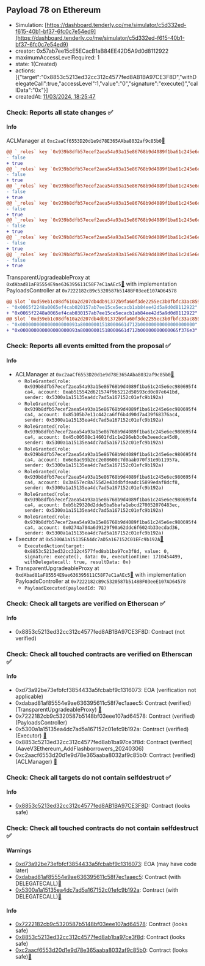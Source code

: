 ## Payload 78 on Ethereum

- Simulation: [https://dashboard.tenderly.co/me/simulator/c5d332ed-f615-40b1-bf37-6fc0c7e54ed9](https://dashboard.tenderly.co/me/simulator/c5d332ed-f615-40b1-bf37-6fc0c7e54ed9)
- creator: 0x57ab7ee15cE5ECacB1aB84EE42D5A9d0d8112922
- maximumAccessLevelRequired: 1
- state: 1(Created)
- actions: [{"target":"0x8853c5213ed32cc312c4577fed8AB1BA97CE3F8D","withDelegateCall":true,"accessLevel":1,"value":"0","signature":"execute()","callData":"0x"}]
- createdAt: [11/03/2024, 18:25:47](https://etherscan.io/tx/0xd84a22f2fec31b7316cf54fcb8a2cf23ddf0872c2fa0bbdbf8fd62deee619a00)

### Check: Reports all state changes :white_check_mark:

#### Info


ACLManager at `0xc2aaCf6553D20d1e9d78E365AAba8032af9c85b0`[:ghost:](https://github.com/bgd-labs/aave-address-book "AaveV3Ethereum.ACL_MANAGER")
```diff
@@ `_roles` key `0x939b8dfb57ecef2aea54a93a15e86768b9d4089f1ba61c245e6ec980695f4ca4.members.0x0274a704a6d9129f90a62ddc6f6024b33ecdad36` @@
- false
+ true
@@ `_roles` key `0x939b8dfb57ecef2aea54a93a15e86768b9d4089f1ba61c245e6ec980695f4ca4.members.0x3a657ec8a755d2e43ddbfdeadc15899edaf8dcf8` @@
- false
+ true
@@ `_roles` key `0x939b8dfb57ecef2aea54a93a15e86768b9d4089f1ba61c245e6ec980695f4ca4.members.0x45c00508c14601fd1c1e296eb3c0e3eeedca45d0` @@
- false
+ true
@@ `_roles` key `0x939b8dfb57ecef2aea54a93a15e86768b9d4089f1ba61c245e6ec980695f4ca4.members.0x6e8ac99b2ec2e08600c7d0aab970f31e9b11957a` @@
- false
+ true
@@ `_roles` key `0x939b8dfb57ecef2aea54a93a15e86768b9d4089f1ba61c245e6ec980695f4ca4.members.0x85105b7e11c442ca6ff6b4d90d7a439f68376ac4` @@
- false
+ true
@@ `_roles` key `0x939b8dfb57ecef2aea54a93a15e86768b9d4089f1ba61c245e6ec980695f4ca4.members.0xab515542d621574f9b5212d50593cd0c07e641bd` @@
- false
+ true
@@ `_roles` key `0x939b8dfb57ecef2aea54a93a15e86768b9d4089f1ba61c245e6ec980695f4ca4.members.0xb5b29320d2dde5ba5bafa1ebcd270052070483ec` @@
- false
+ true
```

TransparentUpgradeableProxy at `0xdAbad81aF85554E9ae636395611C58F7eC1aAEc5`[:ghost:](https://github.com/bgd-labs/aave-address-book "GovernanceV3Ethereum.PAYLOADS_CONTROLLER") with implementation PayloadsController at `0x7222182cB9c5320587b5148BF03eeE107AD64578`
```diff
@@ Slot `0xd59eb1c08df610a2d207db4db91372b9fa60f3de2255ec3b0fbfc33ac8593149` @@
- "0x0065f2248a0065ef4cab020157ab7ee15ce5ecacb1ab84ee42d5a9d0d8112922"
+ "0x0065f2248a0065ef4cab030157ab7ee15ce5ecacb1ab84ee42d5a9d0d8112922"
@@ Slot `0xd59eb1c08df610a2d207db4db91372b9fa60f3de2255ec3b0fbfc33ac859314a` @@
- "0x000000000000000000093a80000001518000661d712b00000000000000000000"
+ "0x000000000000000000093a80000001518000661d712b00000000000065f376e3"
```


### Check: Reports all events emitted from the proposal :white_check_mark:

#### Info

- ACLManager at `0xc2aaCf6553D20d1e9d78E365AAba8032af9c85b0`[:ghost:](https://github.com/bgd-labs/aave-address-book "AaveV3Ethereum.ACL_MANAGER")
  - `RoleGranted(role: 0x939b8dfb57ecef2aea54a93a15e86768b9d4089f1ba61c245e6ec980695f4ca4, account: 0xab515542d621574f9b5212d50593cd0c07e641bd, sender: 0x5300a1a15135ea4dc7ad5a167152c01efc9b192a)`
  - `RoleGranted(role: 0x939b8dfb57ecef2aea54a93a15e86768b9d4089f1ba61c245e6ec980695f4ca4, account: 0x85105b7e11c442ca6ff6b4d90d7a439f68376ac4, sender: 0x5300a1a15135ea4dc7ad5a167152c01efc9b192a)`
  - `RoleGranted(role: 0x939b8dfb57ecef2aea54a93a15e86768b9d4089f1ba61c245e6ec980695f4ca4, account: 0x45c00508c14601fd1c1e296eb3c0e3eeedca45d0, sender: 0x5300a1a15135ea4dc7ad5a167152c01efc9b192a)`
  - `RoleGranted(role: 0x939b8dfb57ecef2aea54a93a15e86768b9d4089f1ba61c245e6ec980695f4ca4, account: 0x6e8ac99b2ec2e08600c7d0aab970f31e9b11957a, sender: 0x5300a1a15135ea4dc7ad5a167152c01efc9b192a)`
  - `RoleGranted(role: 0x939b8dfb57ecef2aea54a93a15e86768b9d4089f1ba61c245e6ec980695f4ca4, account: 0x3a657ec8a755d2e43ddbfdeadc15899edaf8dcf8, sender: 0x5300a1a15135ea4dc7ad5a167152c01efc9b192a)`
  - `RoleGranted(role: 0x939b8dfb57ecef2aea54a93a15e86768b9d4089f1ba61c245e6ec980695f4ca4, account: 0xb5b29320d2dde5ba5bafa1ebcd270052070483ec, sender: 0x5300a1a15135ea4dc7ad5a167152c01efc9b192a)`
  - `RoleGranted(role: 0x939b8dfb57ecef2aea54a93a15e86768b9d4089f1ba61c245e6ec980695f4ca4, account: 0x0274a704a6d9129f90a62ddc6f6024b33ecdad36, sender: 0x5300a1a15135ea4dc7ad5a167152c01efc9b192a)`
- Executor at `0x5300A1a15135EA4dc7aD5a167152C01EFc9b192A`[:ghost:](https://github.com/bgd-labs/aave-address-book "AaveV2Ethereum.POOL_ADMIN, AaveV2EthereumAMM.POOL_ADMIN, AaveV3Ethereum.ACL_ADMIN, GovernanceV3Ethereum.EXECUTOR_LVL_1")
  - `ExecutedAction(target: 0x8853c5213ed32cc312c4577fed8ab1ba97ce3f8d, value: 0, signature: execute(), data: 0x, executionTime: 1710454499, withDelegatecall: true, resultData: 0x)`
- TransparentUpgradeableProxy at `0xdAbad81aF85554E9ae636395611C58F7eC1aAEc5`[:ghost:](https://github.com/bgd-labs/aave-address-book "GovernanceV3Ethereum.PAYLOADS_CONTROLLER") with implementation PayloadsController at `0x7222182cB9c5320587b5148BF03eeE107AD64578`
  - `PayloadExecuted(payloadId: 78)`

### Check: Check all targets are verified on Etherscan :white_check_mark:

#### Info

- 0x8853c5213ed32cc312c4577fed8AB1BA97CE3F8D: Contract (not verified) 

### Check: Check all touched contracts are verified on Etherscan :white_check_mark:

#### Info

- 0xd73a92be73efbfcf3854433a5fcbabf9c1316073: EOA (verification not applicable)
- 0xdabad81af85554e9ae636395611c58f7ec1aaec5: Contract (verified) (TransparentUpgradeableProxy) [:ghost:](https://github.com/bgd-labs/aave-address-book "GovernanceV3Ethereum.PAYLOADS_CONTROLLER")
- 0x7222182cb9c5320587b5148bf03eee107ad64578: Contract (verified) (PayloadsController) 
- 0x5300a1a15135ea4dc7ad5a167152c01efc9b192a: Contract (verified) (Executor) [:ghost:](https://github.com/bgd-labs/aave-address-book "AaveV2Ethereum.POOL_ADMIN, AaveV2EthereumAMM.POOL_ADMIN, AaveV3Ethereum.ACL_ADMIN, GovernanceV3Ethereum.EXECUTOR_LVL_1")
- 0x8853c5213ed32cc312c4577fed8ab1ba97ce3f8d: Contract (verified) (AaveV3Ethereum_AddFlashborrowers_20240306) 
- 0xc2aacf6553d20d1e9d78e365aaba8032af9c85b0: Contract (verified) (ACLManager) [:ghost:](https://github.com/bgd-labs/aave-address-book "AaveV3Ethereum.ACL_MANAGER")

### Check: Check all targets do not contain selfdestruct :white_check_mark:

#### Info

- [0x8853c5213ed32cc312c4577fed8AB1BA97CE3F8D](https://etherscan.io/address/0x8853c5213ed32cc312c4577fed8AB1BA97CE3F8D): Contract (looks safe)

### Check: Check all touched contracts do not contain selfdestruct :white_check_mark:

#### Warnings

- [0xd73a92be73efbfcf3854433a5fcbabf9c1316073](https://etherscan.io/address/0xd73a92be73efbfcf3854433a5fcbabf9c1316073): EOA (may have code later)
- [0xdabad81af85554e9ae636395611c58f7ec1aaec5](https://etherscan.io/address/0xdabad81af85554e9ae636395611c58f7ec1aaec5): Contract (with DELEGATECALL)[:ghost:](https://github.com/bgd-labs/aave-address-book "GovernanceV3Ethereum.PAYLOADS_CONTROLLER")
- [0x5300a1a15135ea4dc7ad5a167152c01efc9b192a](https://etherscan.io/address/0x5300a1a15135ea4dc7ad5a167152c01efc9b192a): Contract (with DELEGATECALL)[:ghost:](https://github.com/bgd-labs/aave-address-book "AaveV2Ethereum.POOL_ADMIN, AaveV2EthereumAMM.POOL_ADMIN, AaveV3Ethereum.ACL_ADMIN, GovernanceV3Ethereum.EXECUTOR_LVL_1")

#### Info

- [0x7222182cb9c5320587b5148bf03eee107ad64578](https://etherscan.io/address/0x7222182cb9c5320587b5148bf03eee107ad64578): Contract (looks safe)
- [0x8853c5213ed32cc312c4577fed8ab1ba97ce3f8d](https://etherscan.io/address/0x8853c5213ed32cc312c4577fed8ab1ba97ce3f8d): Contract (looks safe)
- [0xc2aacf6553d20d1e9d78e365aaba8032af9c85b0](https://etherscan.io/address/0xc2aacf6553d20d1e9d78e365aaba8032af9c85b0): Contract (looks safe)[:ghost:](https://github.com/bgd-labs/aave-address-book "AaveV3Ethereum.ACL_MANAGER")

